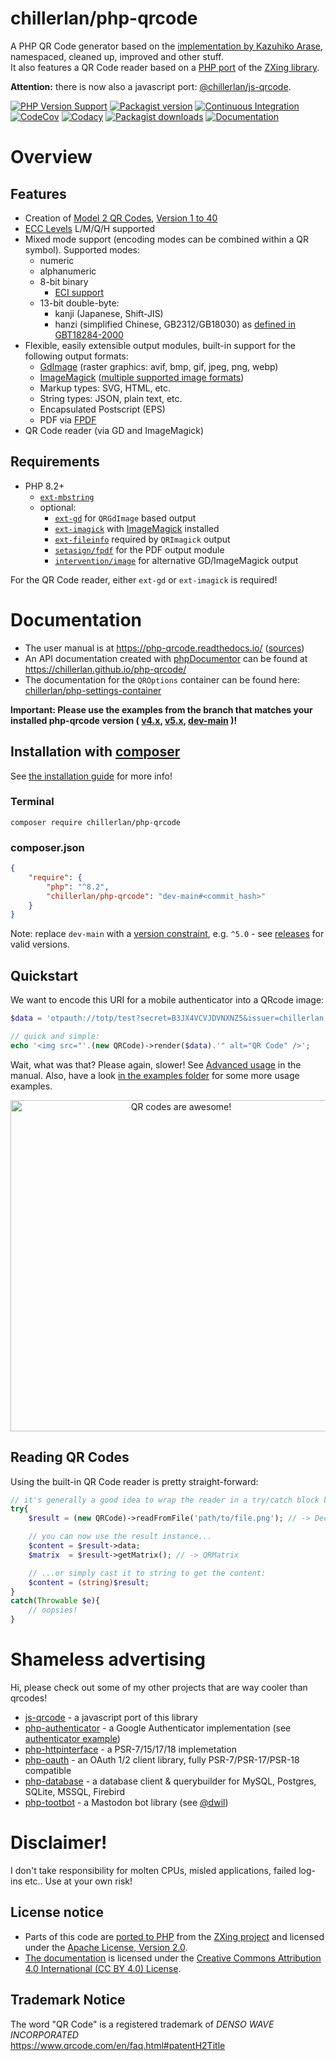 # chillerlan/php-qrcode

A PHP QR Code generator based on the [implementation by Kazuhiko Arase](https://github.com/kazuhikoarase/qrcode-generator), namespaced, cleaned up, improved and other stuff. <br>
It also features a QR Code reader based on a [PHP port](https://github.com/khanamiryan/php-qrcode-detector-decoder) of the [ZXing library](https://github.com/zxing/zxing).

**Attention:** there is now also a javascript port: [@chillerlan/js-qrcode](https://github.com/chillerlan/js-qrcode/pkgs/npm/qrcode).

[![PHP Version Support][php-badge]][php]
[![Packagist version][packagist-badge]][packagist]
[![Continuous Integration][gh-action-badge]][gh-action]
[![CodeCov][coverage-badge]][coverage]
[![Codacy][codacy-badge]][codacy]
[![Packagist downloads][downloads-badge]][downloads]
[![Documentation][readthedocs-badge]][readthedocs]

[php-badge]: https://img.shields.io/packagist/php-v/chillerlan/php-qrcode?logo=php&color=8892BF&logoColor=fff
[php]: https://www.php.net/supported-versions.php
[packagist-badge]: https://img.shields.io/packagist/v/chillerlan/php-qrcode.svg?logo=packagist&logoColor=fff
[packagist]: https://packagist.org/packages/chillerlan/php-qrcode
[gh-action-badge]: https://img.shields.io/github/actions/workflow/status/chillerlan/php-qrcode/ci.yml?branch=main&logo=github&logoColor=fff
[gh-action]: https://github.com/chillerlan/php-qrcode/actions/workflows/ci.yml?query=branch%3Amain
[coverage-badge]: https://img.shields.io/codecov/c/github/chillerlan/php-qrcode/main?logo=codecov&logoColor=fff
[coverage]: https://app.codecov.io/gh/chillerlan/php-qrcode/tree/main
[codacy-badge]: https://img.shields.io/codacy/grade/edccfc4fe5a34b74b1c53ee03f097b8d/main?logo=codacy&logoColor=fff
[codacy]: https://app.codacy.com/gh/chillerlan/php-qrcode/dashboard?branch=main
[downloads-badge]: https://img.shields.io/packagist/dt/chillerlan/php-qrcode?logo=packagist&logoColor=fff
[downloads]: https://packagist.org/packages/chillerlan/php-qrcode/stats
[readthedocs-badge]: https://img.shields.io/readthedocs/php-qrcode/main?logo=readthedocs&logoColor=fff
[readthedocs]: https://php-qrcode.readthedocs.io/en/main/

# Overview

## Features

- Creation of [Model 2 QR Codes](https://www.qrcode.com/en/codes/model12.html), [Version 1 to 40](https://www.qrcode.com/en/about/version.html)
- [ECC Levels](https://www.qrcode.com/en/about/error_correction.html) L/M/Q/H supported
- Mixed mode support (encoding modes can be combined within a QR symbol). Supported modes:
  - numeric
  - alphanumeric
  - 8-bit binary
    - [ECI support](https://en.wikipedia.org/wiki/Extended_Channel_Interpretation)
  - 13-bit double-byte:
    - kanji (Japanese, Shift-JIS)
    - hanzi (simplified Chinese, GB2312/GB18030) as [defined in GBT18284-2000](https://www.chinesestandard.net/PDF/English.aspx/GBT18284-2000)
- Flexible, easily extensible output modules, built-in support for the following output formats:
  - [GdImage](https://www.php.net/manual/book.image) (raster graphics: avif, bmp, gif, jpeg, png, webp)
  - [ImageMagick](https://www.php.net/manual/book.imagick) ([multiple supported image formats](https://imagemagick.org/script/formats.php))
  - Markup types: SVG, HTML, etc.
  - String types: JSON, plain text, etc.
  - Encapsulated Postscript (EPS)
  - PDF via [FPDF](https://github.com/setasign/fpdf)
- QR Code reader (via GD and ImageMagick)


## Requirements

- PHP 8.2+
  - [`ext-mbstring`](https://www.php.net/manual/book.mbstring.php)
  - optional:
    - [`ext-gd`](https://www.php.net/manual/book.image) for `QRGdImage` based output
    - [`ext-imagick`](https://github.com/Imagick/imagick) with [ImageMagick](https://imagemagick.org) installed
    - [`ext-fileinfo`](https://www.php.net/manual/book.fileinfo.php) required by `QRImagick` output
    - [`setasign/fpdf`](https://github.com/setasign/fpdf) for the PDF output module
    - [`intervention/image`](https://github.com/Intervention/image) for alternative GD/ImageMagick output

For the QR Code reader, either `ext-gd` or `ext-imagick` is required!


# Documentation

- The user manual is at https://php-qrcode.readthedocs.io/ ([sources](https://github.com/chillerlan/php-qrcode/tree/main/docs))
- An API documentation created with [phpDocumentor](https://www.phpdoc.org/) can be found at https://chillerlan.github.io/php-qrcode/
- The documentation for the `QROptions` container can be found here: [chillerlan/php-settings-container](https://github.com/chillerlan/php-settings-container#readme)

**Important: Please use the examples from the branch that matches your installed php-qrcode version (
[v4.x](https://github.com/chillerlan/php-qrcode/tree/v4.3.x/examples),
[v5.x](https://github.com/chillerlan/php-qrcode/tree/v5.0.x/examples),
[dev-main](https://github.com/chillerlan/php-qrcode/tree/main/examples)
)!**

## Installation with [composer](https://getcomposer.org)

See [the installation guide](https://php-qrcode.readthedocs.io/en/main/Usage/Installation.html) for more info!


### Terminal

```
composer require chillerlan/php-qrcode
```


### composer.json

```json
{
	"require": {
		"php": "^8.2",
		"chillerlan/php-qrcode": "dev-main#<commit_hash>"
	}
}
```

Note: replace `dev-main` with a [version constraint](https://getcomposer.org/doc/articles/versions.md#writing-version-constraints), e.g. `^5.0` - see [releases](https://github.com/chillerlan/php-qrcode/releases) for valid versions.


## Quickstart

We want to encode this URI for a mobile authenticator into a QRcode image:

```php
$data = 'otpauth://totp/test?secret=B3JX4VCVJDVNXNZ5&issuer=chillerlan.net';

// quick and simple:
echo '<img src="'.(new QRCode)->render($data).'" alt="QR Code" />';
```

Wait, what was that? Please again, slower! See [Advanced usage](https://php-qrcode.readthedocs.io/en/main/Usage/Advanced-usage.html) in the manual.
Also, have a look [in the examples folder](https://github.com/chillerlan/php-qrcode/tree/main/examples) for some more usage examples.

<p align="center">
	<img alt="QR codes are awesome!" style="width: auto; height: 530px;" src="https://raw.githubusercontent.com/chillerlan/php-qrcode/main/.github/images/example.svg">
</p>


## Reading QR Codes

Using the built-in QR Code reader is pretty straight-forward:

```php
// it's generally a good idea to wrap the reader in a try/catch block because it WILL throw eventually
try{
	$result = (new QRCode)->readFromFile('path/to/file.png'); // -> DecoderResult

	// you can now use the result instance...
	$content = $result->data;
	$matrix  = $result->getMatrix(); // -> QRMatrix

	// ...or simply cast it to string to get the content:
	$content = (string)$result;
}
catch(Throwable $e){
	// oopsies!
}
```


# Shameless advertising

Hi, please check out some of my other projects that are way cooler than qrcodes!

- [js-qrcode](https://github.com/chillerlan/js-qrcode) - a javascript port of this library
- [php-authenticator](https://github.com/chillerlan/php-authenticator) - a Google Authenticator implementation (see [authenticator example](https://github.com/chillerlan/php-qrcode/blob/main/examples/authenticator.php))
- [php-httpinterface](https://github.com/chillerlan/php-httpinterface) - a PSR-7/15/17/18 implemetation
- [php-oauth](https://github.com/chillerlan/php-oauth) - an OAuth 1/2 client library, fully PSR-7/PSR-17/PSR-18 compatible
- [php-database](https://github.com/chillerlan/php-database) - a database client & querybuilder for MySQL, Postgres, SQLite, MSSQL, Firebird
- [php-tootbot](https://github.com/php-tootbot/tootbot-template) - a Mastodon bot library (see [@dwil](https://github.com/php-tootbot/dwil))


# Disclaimer!

I don't take responsibility for molten CPUs, misled applications, failed log-ins etc.. Use at your own risk!


## License notice

- Parts of this code are [ported to PHP](https://github.com/codemasher/php-qrcode-decoder) from the [ZXing project](https://github.com/zxing/zxing) and licensed under the [Apache License, Version 2.0](./NOTICE).
- [The documentation](https://github.com/chillerlan/php-qrcode/tree/main/docs) is licensed under the [Creative Commons Attribution 4.0 International (CC BY 4.0) License](https://creativecommons.org/licenses/by/4.0/).


## Trademark Notice

The word "QR Code" is a registered trademark of *DENSO WAVE INCORPORATED*<br>
https://www.qrcode.com/en/faq.html#patentH2Title
